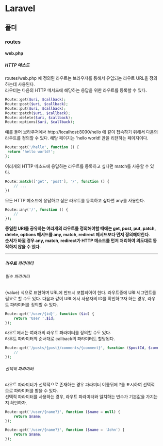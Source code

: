 # Laravel

## 폴더

### routes

#### web.php
##### HTTP 메소드
routes/web.php 에 정의된 라우트는 브라우저를 통해서 유입되는 라우트 URL을 정의하는데 사용된다.  
라우터는 다음의 HTTP 메서드에 해당하는 응답을 위한 라우트를 등록할 수 있다.
```php
Route::get($uri, $callback);
Route::post($uri, $callback);
Route::put($uri, $callback);
Route::patch($uri, $callback);
Route::delete($uri, $callback);
Route::options($uri, $callback);
```
예를 들어 브라우저에서 http://localhost:8000/hello 에 같이 접속하기 위해서 다음의 라우트를 정의할 수 있다.
해당 페이지는 'hello world! 만을 리턴하는 페이지이다.  
```php
Route::get('/hello', function () {
 return 'hello world!';
};
```

여러개의 HTTP 메소드에 응답하는 라우트를 등록하고 싶다면 match를 사용할 수 있다.
```php
Route::match(['get', 'post'], '/', function () {
    // ...
})
```

모든 HTTP 메소드에 응답하고 싶은 라우트를 등록하고 싶다면 any를 사용한다.
```php
Route::any('/', function () {
    //
});
```
**동일한 URI를 공유하는 여러개의 라우트를 정의해야할 때에는 get, post, put, patch, delete, options 메서드를 any, match, redirect 메서드보다 먼저 정의해야한다.**  
**순서가 바뀔 경우 any, match, redirect가 HTTP 메소드를 먼저 처리하여 의도대로 동작하지 않을 수 있다.**
***


##### 라우트 파라미터
###### 필수 파라미터
{value} 식으로 표현하며 URL에 반드시 포함되어야 한다.
라우트중에 URI 세그먼트를 필요로 할 수도 있다. 다음과 같이 URL에서 사용자의 ID를 확인하고자 하는 경우, 라우트 파라미터를 정의할 수 있다.  
```php
Route::get('/user/{id}', function ($id) {
    return 'User '.$id;
});
```

라우트에서는 여러개의 라우트 파라미터를 정의할 수도 있다.  
라우트 파라미터의 순서대로 callback의 파라미터도 할당된다.
```php
Route::get('/posts/{post}/comments/{comment}', function ($postId, $commentId) {
    //
});
```

###### 선택적 파라미터
라우트 파라미터가 선택적으로 존재하는 경우 파라미터 이름뒤에 ?를 표시하여 선택적으로 파라미터를 받을 수 있다.  
선택적 파라미터를 사용하는 경우, 라우트 파라미터와 일치하는 변수가 기본값을 가지는지 확인하자.
```php
Route::get('/user/{name?}', function ($name = null) {
    return $name;
});

Route::get('/user/{name?}', function ($name = 'John') {
    return $name;
});
```
